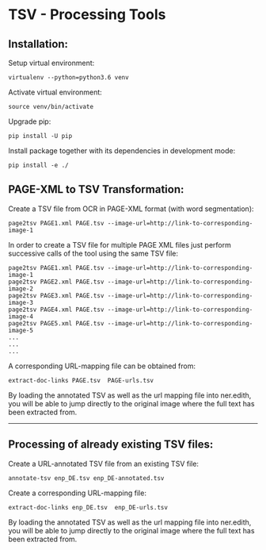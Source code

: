 # TSV - Processing Tools

## Installation:

Setup virtual environment:
```
virtualenv --python=python3.6 venv
```

Activate virtual environment:
```
source venv/bin/activate
```

Upgrade pip:
```
pip install -U pip
```

Install package together with its dependencies in development mode:
```
pip install -e ./
```

## PAGE-XML to TSV Transformation:

Create a TSV file from OCR in PAGE-XML format (with word segmentation):

```
page2tsv PAGE1.xml PAGE.tsv --image-url=http://link-to-corresponding-image-1
```

In order to create a TSV file for multiple PAGE XML files just perform successive calls
of the tool using the same TSV file:

```
page2tsv PAGE1.xml PAGE.tsv --image-url=http://link-to-corresponding-image-1
page2tsv PAGE2.xml PAGE.tsv --image-url=http://link-to-corresponding-image-2
page2tsv PAGE3.xml PAGE.tsv --image-url=http://link-to-corresponding-image-3
page2tsv PAGE4.xml PAGE.tsv --image-url=http://link-to-corresponding-image-4
page2tsv PAGE5.xml PAGE.tsv --image-url=http://link-to-corresponding-image-5
...
...
...
```

A corresponding URL-mapping file can be obtained from:

```
extract-doc-links PAGE.tsv  PAGE-urls.tsv
```
By loading the annotated TSV as well as the url mapping file into 
ner.edith, you will be able to jump directly to the original image
where the full text has been extracted from.

---

## Processing of already existing TSV files:

Create a URL-annotated TSV file from an existing TSV file:

```
annotate-tsv enp_DE.tsv enp_DE-annotated.tsv
```
Create a corresponding URL-mapping file:

```
extract-doc-links enp_DE.tsv  enp_DE-urls.tsv
```

By loading the annotated TSV as well as the url mapping file into 
ner.edith, you will be able to jump directly to the original image
where the full text has been extracted from.

